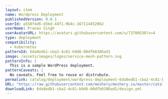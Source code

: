 ```yaml
---
layout: item
name: Wordpress Deployment
publishedVersion: 0.0.1
userId: a550f4d6-d3bd-44f1-9b4c-167114452062
userName: Pranav Singh
userAvatarURL: https://avatars.githubusercontent.com/u/73700530?v=4
type: deployment
compatibility:
  - kubernetes
patternId: 6da8edb1-cba2-4c81-b9d6-00dfb0386ad1
image: /assets/images/logos/service-mesh-pattern.svg
patternInfo: |
  This is a sample WordPress deployment.
patternCaveats: |
  No caveats. Feel free to reuse or distrubute.
permalink: catalog/deployment/wordpress-deployment-6da8edb1-cba2-4c81-b9d6-00dfb0386ad1.html
URL: "https://raw.githubusercontent.com/meshery/meshery.io/master/catalog/6da8edb1-cba2-4c81-b9d6-00dfb0386ad1/0.0.1/design.yml"
downloadLink: 6da8edb1-cba2-4c81-b9d6-00dfb0386ad1/design.yml
---
```


